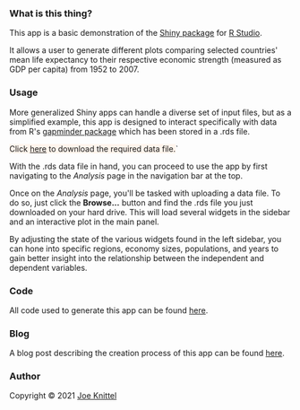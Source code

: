 ### What is this thing?

This app is a basic demonstration of the [Shiny package](https://shiny.rstudio.com/) for [R Studio](https://rstudio.com/).

It allows a user to generate different plots comparing selected countries' mean life expectancy to their respective economic strength (measured as GDP per capita) from 1952 to 2007.

### Usage

More generalized Shiny apps can handle a diverse set of input files, but as a simplified example, this app is designed to interact specifically with data from R's [gapminder package](https://cran.r-project.org/web/packages/gapminder/index.html) which has been stored in a .rds file.

<span style="background-color:#fff5ed">Click <font color = "red"><a href = "https://blog.joeknittel.com/assets/data.rds">here</a></font> to download the required data file.</span>`

With the .rds data file in hand, you can proceed to use the app by first navigating to the *Analysis* page in the navigation bar at the top.

Once on the *Analysis* page, you'll be tasked with uploading a data file. To do so, just click the **Browse...** button and find the .rds file you just downloaded on your hard drive. This will load several widgets in the sidebar and an interactive plot in the main panel.

By adjusting the state of the various widgets found in the left sidebar, you can hone into specific regions, economy sizes, populations, and years to gain better insight into the relationship between the independent and dependent variables.

### Code

All code used to generate this app can be found [here](https://www.github.com/JoeKnittel/Shiny-Demo).

### Blog

A blog post describing the creation process of this app can be found [here](https://blog.joeknittel.com/2021/02/21/Creating-an-App-With-R-Shiny.html).

### Author

Copyright &#169; 2021 [Joe Knittel](https://joeknittel.com)
